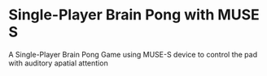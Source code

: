 # Single-Player Brain Pong with MUSE S
 A Single-Player Brain Pong Game using MUSE-S device to control the pad with auditory apatial attention
